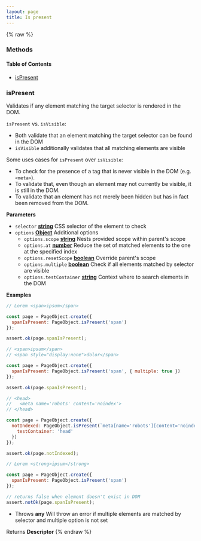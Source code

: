 ```yaml
---
layout: page
title: Is present
---
```


{% raw %}
### Methods


<!-- Generated by documentation.js. Update this documentation by updating the source code. -->

#### Table of Contents

-   [isPresent](#ispresent)

### isPresent

Validates if any element matching the target selector is rendered in the DOM.

`isPresent` vs. `isVisible`:

-   Both validate that an element matching the target selector can be found in the DOM
-   `isVisible` additionally validates that all matching elements are visible

Some uses cases for `isPresent` over `isVisible`:

-   To check for the presence of a tag that is never visible in the DOM (e.g. `<meta>`).
-   To validate that, even though an element may not currently be visible, it is still in the DOM.
-   To validate that an element has not merely been hidden but has in fact been removed from the DOM.

**Parameters**

-   `selector` **[string](https://developer.mozilla.org/docs/Web/JavaScript/Reference/Global_Objects/String)** CSS selector of the element to check
-   `options` **[Object](https://developer.mozilla.org/docs/Web/JavaScript/Reference/Global_Objects/Object)** Additional options
    -   `options.scope` **[string](https://developer.mozilla.org/docs/Web/JavaScript/Reference/Global_Objects/String)** Nests provided scope within parent's scope
    -   `options.at` **[number](https://developer.mozilla.org/docs/Web/JavaScript/Reference/Global_Objects/Number)** Reduce the set of matched elements to the one at the specified index
    -   `options.resetScope` **[boolean](https://developer.mozilla.org/docs/Web/JavaScript/Reference/Global_Objects/Boolean)** Override parent's scope
    -   `options.multiple` **[boolean](https://developer.mozilla.org/docs/Web/JavaScript/Reference/Global_Objects/Boolean)** Check if all elements matched by selector are visible
    -   `options.testContainer` **[string](https://developer.mozilla.org/docs/Web/JavaScript/Reference/Global_Objects/String)** Context where to search elements in the DOM

**Examples**

```javascript
// Lorem <span>ipsum</span>

const page = PageObject.create({
  spanIsPresent: PageObject.isPresent('span')
});

assert.ok(page.spanIsPresent);
```

```javascript
// <span>ipsum</span>
// <span style="display:none">dolor</span>

const page = PageObject.create({
  spanIsPresent: PageObject.isPresent('span', { multiple: true })
});

assert.ok(page.spanIsPresent);
```

```javascript
// <head>
//   <meta name='robots' content='noindex'>
// </head>

const page = PageObject.create({
  notIndexed: PageObject.isPresent(`meta[name='robots'][content='noindex']`, {
    testContainer: 'head'
  })
});

assert.ok(page.notIndexed);
```

```javascript
// Lorem <strong>ipsum</strong>

const page = PageObject.create({
  spanIsPresent: PageObject.isPresent('span')
});

// returns false when element doesn't exist in DOM
assert.notOk(page.spanIsPresent);
```

-   Throws **any** Will throw an error if multiple elements are matched by selector and multiple option is not set

Returns **Descriptor** 
{% endraw %}